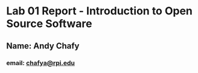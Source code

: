# Lab 01 Report - Introduction to Open Source Software
## Name: Andy Chafy
### email: chafya@rpi.edu
